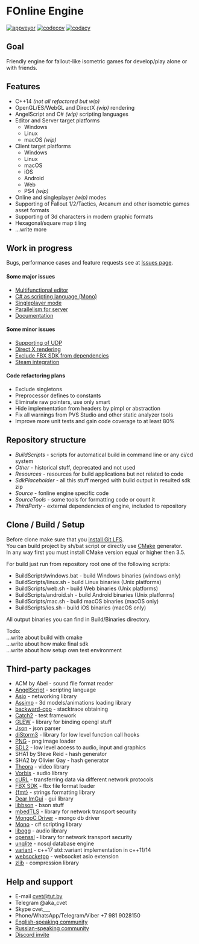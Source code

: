 # FOnline Engine

[![appveyor](https://ci.appveyor.com/api/projects/status/kyjfx4w9xiu67oep?svg=true)](https://ci.appveyor.com/project/cvet/fonline-lqwem)
[![codecov](https://codecov.io/gh/cvet/fonline/branch/master/graph/badge.svg)](https://codecov.io/gh/cvet/fonline)
[![codacy](https://api.codacy.com/project/badge/Grade/6c9c1cddf6ba4b58bfa94c729a73f315)](https://www.codacy.com/app/cvet/fonline?utm_source=github.com&amp;utm_medium=referral&amp;utm_content=cvet/fonline&amp;utm_campaign=Badge_Grade)

## Goal

Friendly engine for fallout-like isometric games for develop/play alone or with friends.

## Features

* C++14 *(not all refactored but wip)*
* OpenGL/ES/WebGL and DirectX *(wip)* rendering
* AngelScript and C# *(wip)* scripting languages
* Editor and Server target platforms
  * Windows
  * Linux
  * macOS *(wip)*
* Client target platforms
  * Windows
  * Linux
  * macOS
  * iOS
  * Android
  * Web
  * PS4 *(wip)*
* Online and singleplayer *(wip)* modes
* Supporting of Fallout 1/2/Tactics, Arcanum and other isometric games asset formats
* Supporting of 3d characters in modern graphic formats
* Hexagonal/square map tiling
* ...write more

## Work in progress

Bugs, performance cases and feature requests see at [Issues page](https://github.com/cvet/fonline/issues/12).

#### Some major issues

* [Multifunctional editor](https://github.com/cvet/fonline/issues/31)
* [C# as scripting language (Mono)](https://github.com/cvet/fonline/issues/37)
* [Singleplayer mode](https://github.com/cvet/fonline/issues/12)
* [Parallelism for server](https://github.com/cvet/fonline/issues/32)
* [Documentation](https://github.com/cvet/fonline/issues/49)

#### Some minor issues

* [Supporting of UDP](https://github.com/cvet/fonline/issues/14)
* [Direct X rendering](https://github.com/cvet/fonline/issues/47)
* [Exclude FBX SDK from dependencies](https://github.com/cvet/fonline/issues/22)
* [Steam integration](https://github.com/cvet/fonline/issues/38)

#### Code refactoring plans

* Exclude singletons
* Preprocessor defines to constants
* Eliminate raw pointers, use only smart
* Hide implementation from headers by pimpl or abstraction
* Fix all warnings from PVS Studio and other static analyzer tools
* Improve more unit tests and gain code coverage to at least 80%

## Repository structure

* *BuildScripts* - scripts for automatical build in command line or any ci/cd system
* *Other* - historical stuff, deprecated and not used
* *Resources* - resources for build applications but not related to code
* *SdkPlaceholder* - all this stuff merged with build output in resulted sdk zip
* *Source* - fonline engine specific code
* *SourceTools* - some tools for formatting code or count it
* *ThirdParty* - external dependencies of engine, included to repository

## Clone / Build / Setup

Before clone make sure that you [install Git LFS](https://github.com/git-lfs/git-lfs/wiki/Installation).\
You can build project by sh/bat script or directly use [CMake](https://cmake.org) generator.\
In any way first you must install CMake version equal or higher then 3.5.

For build just run from repository root one of the following scripts:
* BuildScripts\windows.bat - build Windows binaries (windows only)
* BuildScripts/linux.sh - build Linux binaries (Unix platforms)
* BuildScripts/web.sh - build Web binaries (Unix platforms)
* BuildScripts/android.sh - build Android binaries (Unix platforms)
* BuildScripts/mac.sh - build macOS binaries (macOS only)
* BuildScripts/ios.sh - build iOS binaries (macOS only)

All output binaries you can find in Build/Binaries directory.

Todo:\
...write about build with cmake\
...write about how make final sdk\
...write about how setup own test environment

## Third-party packages

* ACM by Abel - sound file format reader
* [AngelScript](https://www.angelcode.com/angelscript/) - scripting language
* [Asio](https://think-async.com/Asio/) - networking library
* [Assimp](http://www.assimp.org/) - 3d models/animations loading library
* [backward-cpp](https://github.com/bombela/backward-cpp) - stacktrace obtaining
* [Catch2](https://github.com/catchorg/Catch2) - test framework
* [GLEW](http://glew.sourceforge.net/) - library for binding opengl stuff
* [Json](https://github.com/azadkuh/nlohmann_json_release) - json parser
* [diStorm3](https://github.com/gdabah/distorm) - library for low level function call hooks
* [PNG](http://www.libpng.org/pub/png/libpng.html) - png image loader
* [SDL2](https://www.libsdl.org/download-2.0.php) - low level access to audio, input and graphics
* SHA1 by Steve Reid - hash generator
* SHA2 by Olivier Gay - hash generator
* [Theora](https://www.theora.org/downloads/) - video library
* [Vorbis](https://xiph.org/vorbis/) - audio library
* [cURL](https://curl.haxx.se/) - transferring data via different network protocols
* [FBX SDK](https://www.autodesk.com/developer-network/platform-technologies/fbx-sdk-2018-1-1) - fbx file format loader
* [{fmt}](https://fmt.dev/latest/index.html) - strings formatting library
* [Dear ImGui](https://github.com/ocornut/imgui) - gui library
* [libbson](http://mongoc.org/libbson/current/index.html) - bson stuff
* [mbedTLS](https://tls.mbed.org/) - library for network transport security
* [MongoC Driver](https://github.com/mongodb/mongo-c-driver) - mongo db driver
* [Mono](https://www.mono-project.com/) - c# scripting library
* [libogg](https://xiph.org/ogg/) - audio library
* [openssl](https://www.openssl.org/) - library for network transport security
* [unqlite](https://unqlite.org/) - nosql database engine
* [variant](https://github.com/mapbox/variant) - c++17 std::variant implementation in c++11/14
* [websocketpp](https://github.com/zaphoyd/websocketpp) - websocket asio extension
* [zlib](https://www.zlib.net/) - compression library

## Help and support

* E-mail cvet@tut.by
* Telegram @aka_cvet
* Skype cvet___
* Phone/WhatsApp/Telegram/Viber +7 981 9028150
* [English-speaking community](https://fodev.net)
* [Russian-speaking community](https://fonline.ru)
* [Discord invite](https://discord.gg/xa6TbqU)

